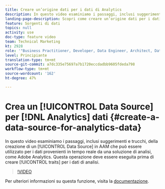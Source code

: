```yaml
---
title: Creare un’origine dati per i dati di Analytics
description: In questo video esaminiamo i passaggi, inclusi suggerimenti e trucchi, della creazione di una sorgente dati in AAM che puoi utilizzare per i dati provenienti in tempo reale da una soluzione di analisi, ad esempio Adobe Analytics. Questa operazione deve essere eseguita prima di creare caratteristiche per i dati di analisi.
landing-page-description: Scopri come creare un’origine dati per i dati da ricevere in tempo reale da una soluzione di analisi, come Adobe Analytics. Esegui questa operazione prima di creare caratteristiche per i dati di analisi.
feature: Sorgenti di dati
topics: null
activity: use
doc-type: feature video
team: Technical Marketing
kt: 2928
role: '"Business Practitioner, Developer, Data Engineer, Architect, Data Architect, Administrator, Leader"'
level: Principiante
translation-type: tm+mt
source-git-commit: a7dc335e75697a7b1720eccdadbb9605fdeda798
workflow-type: tm+mt
source-wordcount: '162'
ht-degree: 47%

---
```



# Crea un [!UICONTROL Data Source] per [!DNL Analytics] dati {#create-a-data-source-for-analytics-data}

In questo video esaminiamo i passaggi, inclusi suggerimenti e trucchi, della creazione di un [!UICONTROL Data Source] in AAM che può essere utilizzato per i dati provenienti in tempo reale da una soluzione di analisi, come Adobe Analytics. Questa operazione deve essere eseguita prima di creare [!UICONTROL traits] per i dati di analisi.

>[!VIDEO](https://video.tv.adobe.com/v/27329/?quality=12)

Per ulteriori informazioni su questa funzione, visita la [documentazione](https://marketing.adobe.com/resources/help/en_US/aam/c_datasources.html).
